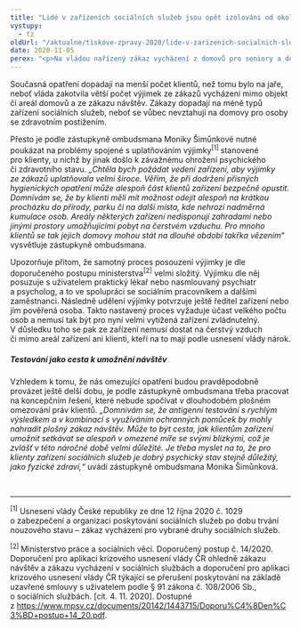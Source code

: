 ```yaml
---
title: "Lidé v zařízeních sociálních služeb jsou opět izolováni od okolí, důležité je přitom nejen zdraví, ale i psychika"
vystupy:
  - tz
oldUrl: "/aktualne/tiskove-zpravy-2020/lide-v-zarizenich-socialnich-sluzeb-jsou-opet-izolovani-od-okoli-dulezite-je-pritom-n"
date: 2020-11-05
perex: "<p>Na vládou nařízený zákaz vycházení z domovů pro seniory a domovů se zvláštním režimem a zákaz návštěv je podle zástupkyně ombudsmana třeba pohlížet jako na zcela krajní nástroj ochrany zdraví a života klientů, který se střetává se základními lidskými právy a svobodami. Výjimky z omezení proto musí být citlivě uplatňovány a je třeba co nejdříve najít způsob, jak bezpečně umožnit návštěvy u klientů zařízení.</p>"
---
```


<!-- imported from the old website -->

<p>Současná opatření dopadají na menší počet klientů, než tomu bylo na jaře, neboť vláda zakotvila větší počet výjimek ze zákazů vycházení mimo objekt či areál domovů a ze zákazu návštěv. Zákazy dopadají na méně typů zařízení sociálních služeb, neboť se vůbec nevztahují na domovy pro osoby se zdravotním postižením. </p> <p>Přesto je podle zástupkyně ombudsmana Moniky Šimůnkové nutné poukázat na problémy spojené s uplatňováním výjimky<sup>[1] </sup>stanovené pro klienty, u nichž by jinak došlo k závažnému ohrožení psychického či zdravotního stavu.<i> „Chtěla bych požádat vedení zařízení, aby výjimky ze zákazů uplatňovala velmi široce. Věřím, že při dodržení přísných hygienických opatření může alespoň část klientů zařízení bezpečně opustit. Domnívám se, že by klienti měli mít možnost odejít alespoň na krátkou procházku do přírody, parku či na další místa, kde nehrozí nadměrná kumulace osob. Areály některých zařízení nedisponují zahradami nebo jinými prostory umožňujícími pobyt na čerstvém vzduchu. Pro mnoho klientů se tak jejich domovy mohou stát na dlouhé období takřka vězením“</i> vysvětluje zástupkyně ombudsmana. </p> <p>Upozorňuje přitom, že samotný proces posouzení výjimky je dle doporučeného postupu ministerstva<sup>[2]</sup> velmi složitý. Výjimku dle něj posuzuje s uživatelem praktický lékař nebo nasmlouvaný psychiatr a psycholog, a to ve spolupráci se sociálním pracovníkem a dalšími zaměstnanci. Následně udělení výjimky potvrzuje ještě ředitel zařízení nebo jím pověřená osoba. Takto nastavený proces vyžaduje účast velkého počtu osob a nemusí tak být pro nyní velmi vytížená zařízení zvládnutelný. V důsledku toho se pak ze zařízení nemusí dostat na čerstvý vzduch či mimo areál zařízení ani klienti, kteří na to mají podle usnesení vlády nárok. </p> <h5>Testování jako cesta k umožnění návštěv</h5> <p>Vzhledem k tomu, že nás omezující opatření budou pravděpodobně provázet ještě delší dobu, je podle zástupkyně ombudsmana třeba pracovat na koncepčním řešení, které nebude spočívat v dlouhodobém plošném omezování práv klientů. <i>„Domnívám se, že antigenní testování s rychlým výsledkem a v kombinaci s využíváním ochranných pomůcek by mohly nahradit plošný zákaz návštěv. Může to být cesta, jak klientům zařízení umožnit setkávat se alespoň v omezené míře se svými blízkými, což je zvlášť v této náročné době velmi důležité. Je třeba myslet na to, že pro klienty zařízení sociálních služeb je dobrý psychický stav stejně důležitý, jako fyzické zdraví,“ </i>uvádí zástupkyně ombudsmana Monika Šimůnková.</p> <br /> <hr /> <p><sup>[1]</sup> Usnesení vlády České republiky ze dne 12 října 2020 č. 1029 o zabezpečení a organizaci poskytování sociálních služeb po dobu trvání nouzového stavu – zákaz vycházení pro vybrané druhy sociálních služeb.</p> <p><sup>[2] </sup>Ministerstvo práce a sociálních věcí. Doporučený postup č. 14/2020. Doporučení pro aplikaci krizového usnesení vlády ČR ohledně zákazu návštěv a zákazu vycházení v sociálních službách a doporučení pro aplikaci krizového usnesení vlády ČR týkající se přerušení poskytování na základě uzavřené smlouvy s uživatelem podle § 91 zákona č. 108/2006 Sb., o sociálních službách. [cit. 4. 11. 2020]. Dostupné z <a href="https://www.mpsv.cz/documents/20142/1443715/Doporu%C4%8Den%C3%BD+postup+14_20.pdf" target="_blank">https://www.mpsv.cz/documents/20142/1443715/Doporu%C4%8Den%C3%BD+postup+14_20.pdf</a>.</p>
